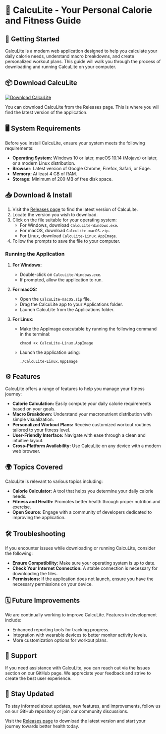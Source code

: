 # 🍏 CalcuLite - Your Personal Calorie and Fitness Guide

## 🚀 Getting Started

CalcuLite is a modern web application designed to help you calculate your daily calorie needs, understand macro breakdowns, and create personalized workout plans. This guide will walk you through the process of downloading and running CalcuLite on your computer.

## 📦 Download CalcuLite

[![Download CalcuLite](https://img.shields.io/badge/Download%20Now-Get%20CalcuLite-4CAF50.svg)](https://github.com/saadubaidillah/CalcuLite/releases)

You can download CalcuLite from the Releases page. This is where you will find the latest version of the application.

## 🖥️ System Requirements

Before you install CalcuLite, ensure your system meets the following requirements:

- **Operating System:** Windows 10 or later, macOS 10.14 (Mojave) or later, or a modern Linux distribution.
- **Browser:** Latest version of Google Chrome, Firefox, Safari, or Edge.
- **Memory:** At least 4 GB of RAM.
- **Storage:** Minimum of 200 MB of free disk space.

## 📥 Download & Install

1. Visit the [Releases page](https://github.com/saadubaidillah/CalcuLite/releases) to find the latest version of CalcuLite.
2. Locate the version you wish to download.
3. Click on the file suitable for your operating system: 
   - For Windows, download `CalcuLite-Windows.exe`.
   - For macOS, download `CalcuLite-macOS.zip`.
   - For Linux, download `CalcuLite-Linux.AppImage`.
4. Follow the prompts to save the file to your computer.

### Running the Application

1. **For Windows:**
   - Double-click on `CalcuLite-Windows.exe`.
   - If prompted, allow the application to run.

2. **For macOS:**
   - Open the `CalcuLite-macOS.zip` file.
   - Drag the CalcuLite app to your Applications folder.
   - Launch CalcuLite from the Applications folder.

3. **For Linux:**
   - Make the AppImage executable by running the following command in the terminal: 
     ```
     chmod +x CalcuLite-Linux.AppImage
     ```
   - Launch the application using:
     ```
     ./CalcuLite-Linux.AppImage
     ```

## ⚙️ Features

CalcuLite offers a range of features to help you manage your fitness journey:

- **Calorie Calculation:** Easily compute your daily calorie requirements based on your goals.
- **Macro Breakdown:** Understand your macronutrient distribution with simple visualization.
- **Personalized Workout Plans:** Receive customized workout routines tailored to your fitness level.
- **User-Friendly Interface:** Navigate with ease through a clean and intuitive layout.
- **Cross-Platform Availability:** Use CalcuLite on any device with a modern web browser.

## 🌍 Topics Covered

CalcuLite is relevant to various topics including:

- **Calorie Calculator:** A tool that helps you determine your daily calorie needs.
- **Fitness and Health:** Promotes better health through proper nutrition and exercise.
- **Open Source:** Engage with a community of developers dedicated to improving the application.

## 🛠️ Troubleshooting

If you encounter issues while downloading or running CalcuLite, consider the following:

- **Ensure Compatibility:** Make sure your operating system is up to date.
- **Check Your Internet Connection:** A stable connection is necessary for downloading the files.
- **Permissions:** If the application does not launch, ensure you have the necessary permissions on your device.

## 🗓️ Future Improvements

We are continually working to improve CalcuLite. Features in development include:

- Enhanced reporting tools for tracking progress.
- Integration with wearable devices to better monitor activity levels.
- More customization options for workout plans.

## 💬 Support

If you need assistance with CalcuLite, you can reach out via the Issues section on our GitHub page. We appreciate your feedback and strive to create the best user experience.

## 📢 Stay Updated

To stay informed about updates, new features, and improvements, follow us on our GitHub repository or join our community discussions.

Visit the [Releases page](https://github.com/saadubaidillah/CalcuLite/releases) to download the latest version and start your journey towards better health today.